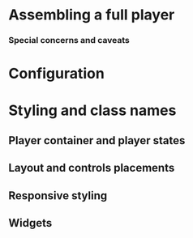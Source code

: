 
# Assembling a full player

### Special concerns and caveats

# Configuration

# Styling and class names

## Player container and player states

## Layout and controls placements

## Responsive styling

## Widgets

